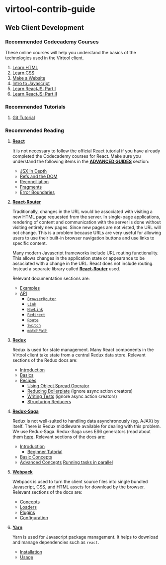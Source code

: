 # virtool-contrib-guide

## Web Client Development

### Recommended Codecademy Courses

These online courses will help you understand the basics of the technologies used in the Virtool client.

1. [Learn HTML](https://www.codecademy.com/learn/learn-html)
2. [Learn CSS](https://www.codecademy.com/learn/learn-css)
3. [Make a Website](https://www.codecademy.com/learn/make-a-website)
4. [Intro to Javascript](https://www.codecademy.com/learn/introduction-to-javascript)
4. [Learn ReactJS: Part I](https://www.codecademy.com/learn/react-101)
5. [Learn ReactJS: Part II](https://www.codecademy.com/learn/react-102)

### Recommended Tutorials

1. [Git Tutorial](https://try.github.io)

### Recommended Reading

1. [**React**](https://reactjs.org/docs/hello-world.html)

   It is not necessary to follow the official React tutorial if you have already completed the Codecademy courses for React. Make sure you understand the following items in the [**ADVANCED GUIDES**](https://reactjs.org/docs/jsx-in-depth.html) section:

   - [JSX In Depth](https://reactjs.org/docs/jsx-in-depth.html)
   - [Refs and the DOM](https://reactjs.org/docs/refs-and-the-dom.html)
   - [Reconciliation](https://reactjs.org/docs/reconciliation.html)
   - [Fragments](https://reactjs.org/docs/fragments.html)
   - [Error Boundaries](https://reactjs.org/docs/error-boundaries.html)

2. [**React-Router**](https://reacttraining.com/react-router/web)

   Traditionally, changes in the URL would be associated with visiting a new HTML page requested from the server. In single-page applications, rendering of content and communication with the server is done without visiting entirely new pages. Since new pages are not visted, the URL will not change. This is a problem because URLs are very useful for allowing users to use their built-in browser navigation buttons and use links to specific content.
   
   Many modern Javascript frameworks include URL routing functionality. This allows changes in the application state or appearance to be associated with a change in the URL. React does not include routing. Instead a separate library called [**React-Router**](https://reacttraining.com/react-router/web) used.

   Relevant documentation sections are:

   - [Examples](https://reacttraining.com/react-router/web/example/basic)
   - [API](https://reacttraining.com/react-router/web/api/BrowserRouter)
       - [``BrowserRouter``](https://reacttraining.com/react-router/web/api/BrowserRouter)
       - [``Link``](https://reacttraining.com/react-router/web/api/Link)
       - [``NavLink``](https://reacttraining.com/react-router/web/api/NavLink)
       - [``Redirect``](https://reacttraining.com/react-router/web/api/Redirect)
       - [``Route``](https://reacttraining.com/react-router/web/api/Route)
       - [``Switch``](https://reacttraining.com/react-router/web/api/Switch)
       - [``matchPath``](https://reacttraining.com/react-router/web/api/matchPath)
   
3. [**Redux**](https://redux.js.org/)

   Redux is used for state management. Many React components in the Virtool client take state from a central Redux data store. Relevant sections of the Redux docs are:

   - [Introduction](https://redux.js.org/docs/introduction/)
   - [Basics](https://redux.js.org/docs/basics/)
   - [Recipes](https://redux.js.org/docs/recipes/)
       - [Using Object Spread Operator](https://redux.js.org/docs/recipes/UsingObjectSpreadOperator.html)
       - [Reducing Boilerplate](https://redux.js.org/docs/recipes/ReducingBoilerplate.html) \(ignore async action creators\)
       - [Writing Tests](https://redux.js.org/docs/recipes/WritingTests.html) \(ignore async action creators\)
       - [Structuring Reducers](https://redux.js.org/docs/recipes/StructuringReducers.html)

4. [**Redux-Saga**](https://redux-saga.js.org/)

   Redux is not well-suited to handling data asynchronously (eg. AJAX) by itself. There is Redux middleware available for dealing with this problem. We use Redux-Saga. Redux-Saga uses ES6 generators (read about them [here](https://goshakkk.name/javascript-generators-understanding-sample-use-cases/). Relevant sections of the docs are:

   - [Introduction](https://redux-saga.js.org/docs/introduction/)
       - [Beginner Tutorial](https://redux-saga.js.org/docs/introduction/BeginnerTutorial.html)
   - [Basic Concepts](https://redux-saga.js.org/docs/basics/)
   - [Advanced Concepts](https://redux-saga.js.org/docs/advanced/)
       [Running tasks in parallel](https://redux-saga.js.org/docs/advanced/RunningTasksInParallel.html)

5. [**Webpack**](https://webpack.js.org/)

   Webpack is used to turn the client source files into single bundled Javascript, CSS, and HTML assets for download by the browser. Relevant sections of the docs are:

   - [Concepts](https://webpack.js.org/concepts/)
   - [Loaders](https://webpack.js.org/concepts/loaders/)
   - [Plugins](https://webpack.js.org/concepts/plugins/)
   - [Configuration](https://webpack.js.org/concepts/configuration/)

6. [**Yarn**](https://yarnpkg.com)

   Yarn is used for Javascript package management. It helps to download and manage dependencies such as ``react``.

   - [Installation](https://yarnpkg.com/en/docs/install)
   - [Usage](https://yarnpkg.com/en/docs/usage)
